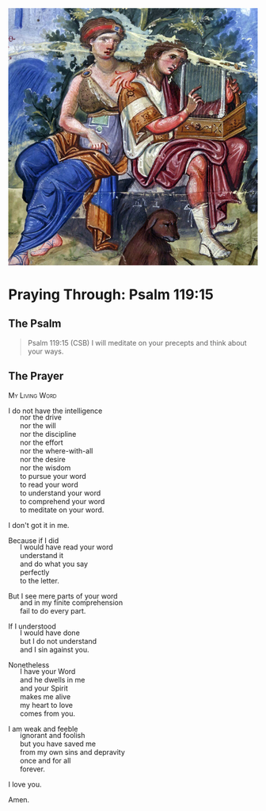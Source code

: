 <img class="intro-right" src="../images/art-paris-psalter.jpg">

<style>
  li {list-style-type: none;}
  p + ul {
    margin-top: -18px;
}
</style>

# Praying Through: Psalm 119:15

## The Psalm

>Psalm 119:15 (CSB) I will meditate on your precepts and think about your ways.

## The Prayer

<div style="font-variant: small-caps;">
My Living Word
</div>

I do not have the intelligence
* nor the drive
* nor the will
* nor the discipline
* nor the effort
* nor the where-with-all
* nor the desire
* nor the wisdom
* to pursue your word
* to read your word
* to understand your word
* to comprehend your word
* to meditate on your word.

I don't got it in me.

Because if I did
* I would have read your word
* understand it
* and do what you say
* perfectly
* to the letter.

But I see mere parts of your word
* and in my finite comprehension
* fail to do every part.

If I understood
* I would have done
* but I do not understand
* and I sin against you.

Nonetheless
* I have your Word
* and he dwells in me
* and your Spirit
* makes me alive
* my heart to love
* comes from you.

I am weak and feeble
* ignorant and foolish
* but you have saved me
* from my own sins and depravity
* once and for all
* forever.

I love you.

Amen.
